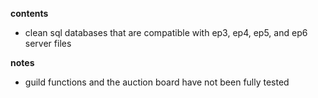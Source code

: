 **contents**
* clean sql databases that are compatible with ep3, ep4, ep5, and ep6 server files

**notes**
* guild functions and the auction board have not been fully tested
